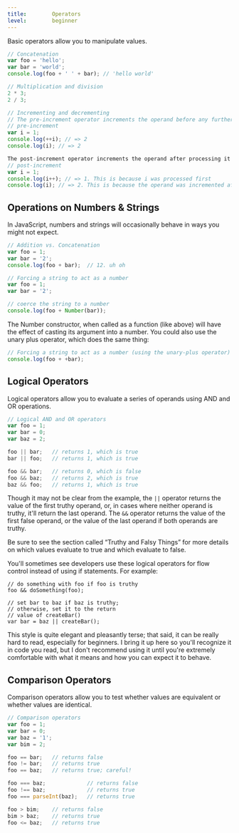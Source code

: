 ```yaml
---
title:        Operators
level:        beginner
---
```

Basic operators allow you to manipulate values.

``` js
// Concatenation
var foo = 'hello';
var bar = 'world';
console.log(foo + ' ' + bar); // 'hello world'
```

``` js
// Multiplication and division
2 * 3;
2 / 3;
```

``` js
// Incrementing and decrementing
// The pre-increment operator increments the operand before any further processing.
// pre-increment
var i = 1;
console.log(++i); // => 2
console.log(i); // => 2

The post-increment operator increments the operand after processing it.
// post-increment
var i = 1;
console.log(i++); // => 1. This is because i was processed first
console.log(i); // => 2. This is because the operand was incremented after processing in the previous step.
```

## Operations on Numbers & Strings

In JavaScript, numbers and strings will occasionally behave in ways you might
not expect.

``` js
// Addition vs. Concatenation
var foo = 1;
var bar = '2';
console.log(foo + bar);  // 12. uh oh
```

``` js
// Forcing a string to act as a number
var foo = 1;
var bar = '2';

// coerce the string to a number
console.log(foo + Number(bar));
```

The Number constructor, when called as a function (like above) will have the
effect of casting its argument into a number. You could also use the unary plus
operator, which does the same thing:

``` js
// Forcing a string to act as a number (using the unary-plus operator)
console.log(foo + +bar);
```

## Logical Operators

Logical operators allow you to evaluate a series of operands using AND and OR
operations.

``` js
// Logical AND and OR operators
var foo = 1;
var bar = 0;
var baz = 2;

foo || bar;   // returns 1, which is true
bar || foo;   // returns 1, which is true

foo && bar;   // returns 0, which is false
foo && baz;   // returns 2, which is true
baz && foo;   // returns 1, which is true
```

Though it may not be clear from the example, the `||` operator returns the value
of the first truthy operand, or, in cases where neither operand is truthy,
it'll return the last operand. The `&&` operator returns the value of
the first false operand, or the value of the last operand if both operands are
truthy.

Be sure to see the section called “Truthy and Falsy Things” for more
details on which values evaluate to true and which evaluate to false.

<div class="note">
You'll sometimes see developers use these logical operators for flow control
instead of using if statements. For example:

    // do something with foo if foo is truthy
    foo && doSomething(foo);

    // set bar to baz if baz is truthy;
    // otherwise, set it to the return
    // value of createBar()
    var bar = baz || createBar();

This style is quite elegant and pleasantly terse; that said, it can be really
hard to read, especially for beginners. I bring it up here so you'll recognize
it in code you read, but I don't recommend using it until you're extremely
comfortable with what it means and how you can expect it to behave.
</div>

## Comparison Operators

Comparison operators allow you to test whether values are equivalent or whether
values are identical.

``` js
// Comparison operators
var foo = 1;
var bar = 0;
var baz = '1';
var bim = 2;

foo == bar;   // returns false
foo != bar;   // returns true
foo == baz;   // returns true; careful!

foo === baz;             // returns false
foo !== baz;             // returns true
foo === parseInt(baz);   // returns true

foo > bim;    // returns false
bim > baz;    // returns true
foo <= baz;   // returns true
```
